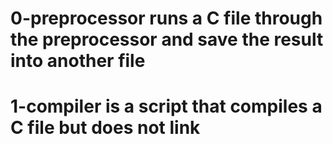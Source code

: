 # 0-preprocessor runs a C file through the preprocessor and save the result into another file
# 1-compiler is a script that compiles a C file but does not link

